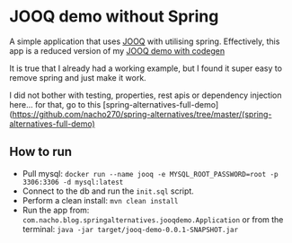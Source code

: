 # JOOQ demo without Spring

A simple application that uses [JOOQ](https://www.jooq.org/) with utilising spring. Effectively, this app is a reduced version of my [JOOQ demo with codegen](https://github.com/nacho270/db-libraries-demos/tree/master/jooq-with-codegen-demo)

It is true that I already had a working example, but I found it super easy to remove spring and just make it work.

I did not bother with testing, properties, rest apis or dependency injection here... for that, go to this [spring-alternatives-full-demo](https://github.com/nacho270/spring-alternatives/tree/master/(spring-alternatives-full-demo)

## How to run

- Pull mysql: `docker run --name jooq -e MYSQL_ROOT_PASSWORD=root -p 3306:3306 -d mysql:latest`
- Connect to the db and run the `init.sql` script. 
- Perform a clean install: `mvn clean install`
- Run the app from: `com.nacho.blog.springalternatives.jooqdemo.Application` or from the terminal: `java -jar target/jooq-demo-0.0.1-SNAPSHOT.jar`

